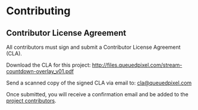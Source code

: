 # Contributing

## Contributor License Agreement

All contributors must sign and submit a Contributor License Agreement (CLA).

Download the CLA for this project: <http://files.queuedpixel.com/stream-countdown-overlay_v01.pdf>

Send a scanned copy of the signed CLA via email to: <cla@queuedpixel.com>

Once submitted, you will receive a confirmation email and be added to the
[project contributors](contributors.md).
